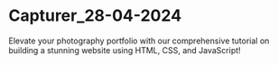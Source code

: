 # Capturer_28-04-2024
Elevate your photography portfolio with our comprehensive tutorial on building a stunning website using HTML, CSS, and JavaScript!
